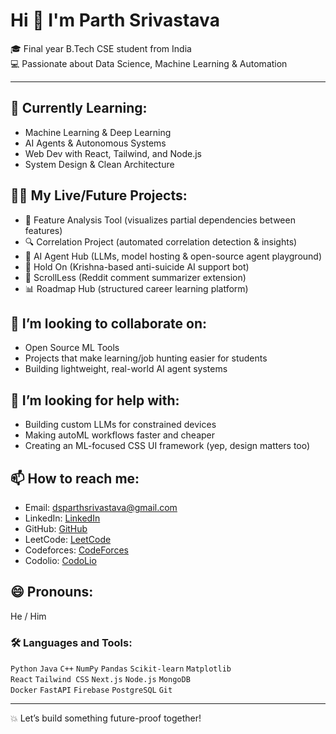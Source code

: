 # Hi 👋 I'm Parth Srivastava

🎓 Final year B.Tech CSE student from India  
💻 Passionate about Data Science, Machine Learning & Automation   

---

## 🌱 Currently Learning:
- Machine Learning & Deep Learning  
- AI Agents & Autonomous Systems  
- Web Dev with React, Tailwind, and Node.js  
- System Design & Clean Architecture  

## 👨‍💻 My Live/Future Projects:
- 🧠 Feature Analysis Tool (visualizes partial dependencies between features)  
- 🔍 Correlation Project (automated correlation detection & insights)  
- 🤖 AI Agent Hub (LLMs, model hosting & open-source agent playground)  
- 🚨 Hold On (Krishna-based anti-suicide AI support bot)  
- 🧰 ScrollLess (Reddit comment summarizer extension)  
- 📊 Roadmap Hub (structured career learning platform)

## 👯 I’m looking to collaborate on:
- Open Source ML Tools  
- Projects that make learning/job hunting easier for students  
- Building lightweight, real-world AI agent systems  

## 🤔 I’m looking for help with:
- Building custom LLMs for constrained devices  
- Making autoML workflows faster and cheaper  
- Creating an ML-focused CSS UI framework (yep, design matters too)

## 📫 How to reach me:
- Email: dsparthsrivastava@gmail.com  
- LinkedIn: [LinkedIn](https://linkedin.com/in/parth-srivastava-dsuser)  
- GitHub: [GitHub](https://github.com/Parth-Srivastava-bithub)  
- LeetCode: [LeetCode](https://leetcode.com/foresty)  
- Codeforces: [CodeForces](https://codeforces.com/profile/YellowForest)  
- Codolio: [CodoLio](https://codeforces.com/profile/Foresty)  

## 😄 Pronouns:
He / Him


### 🛠️ Languages and Tools:
`Python` `Java` `C++` `NumPy` `Pandas` `Scikit-learn` `Matplotlib`  
`React` `Tailwind CSS` `Next.js` `Node.js` `MongoDB`  
`Docker` `FastAPI` `Firebase` `PostgreSQL` `Git`

---

💥 Let’s build something future-proof together!
